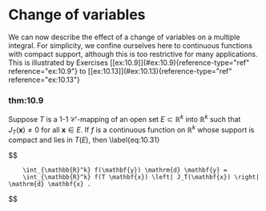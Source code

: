 # Change of variables

We can now describe the effect of a change of variables on a multiple
integral. For simplicity, we confine ourselves here to continuous
functions with compact support, although this is too restrictive for
many applications. This is illustrated by Exercises
\[\[ex:10.9\]](#ex:10.9){reference-type="ref" reference="ex:10.9"} to
\[\[ex:10.13\]](#ex:10.13){reference-type="ref" reference="ex:10.13"}


### thm:10.9 
 Suppose $T$ is a 1-1
$\mathscr{C}'$-mapping of an open set $E \subset \mathbb{R}^k$ into $\mathbb{R}^k$ such
that $J_T(\mathbf{x}) \neq 0$ for all $\mathbf{x} \in E$. If $f$ is a
continuous function on $\mathbb{R}^k$ whose support is compact and lies in
$T(E)$, then 
\label{eq:10.31}

$$

        \int_{\mathbb{R}^k} f(\mathbf{y}) \mathrm{d} \mathbf{y} =
        \int_{\mathbb{R}^k} f(T \mathbf{x}) \left| J_T(\mathbf{x}) \right| \mathrm{d} \mathbf{x} .
$$


